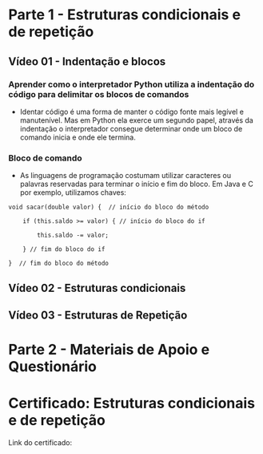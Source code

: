 # Parte 1 - Estruturas condicionais e de repetição

## Vídeo 01 - Indentação e blocos

### Aprender como o interpretador Python utiliza a indentação do código para delimitar os blocos de comandos

- Identar código é uma forma de manter o código fonte mais legível e manutenível. Mas em Python ela exerce um segundo papel, através da indentação o interpretador consegue determinar onde um bloco de comando inicia e onde ele termina.

### Bloco de comando

- As linguagens de programação costumam utilizar caracteres ou palavras reservadas para terminar o início e fim do bloco. Em Java e C por exemplo, utilizamos chaves:

```
void sacar(double valor) {  // início do bloco do método

    if (this.saldo >= valor) { // início do bloco do if
    
        this.saldo -= valor;

    } // fim do bloco do if

}  // fim do bloco do método
```




## Vídeo 02 - Estruturas condicionais
## Vídeo 03 - Estruturas de Repetição

# Parte 2 - Materiais de Apoio e Questionário



# Certificado: Estruturas condicionais e de repetição

Link do certificado: 
